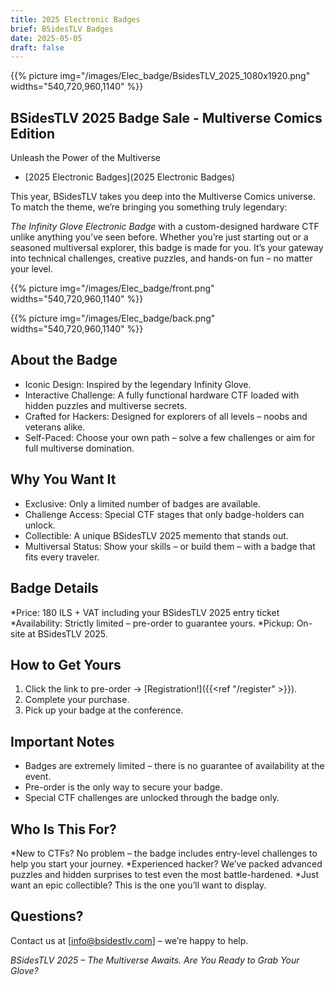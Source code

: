 ```yaml
---
title: 2025 Electronic Badges
brief: BSidesTLV Badges
date: 2025-05-05
draft: false
---
```


{{% picture img="/images/Elec_badge/BsidesTLV_2025_1080x1920.png" widths="540,720,960,1140" %}}


## BSidesTLV 2025 Badge Sale - Multiverse Comics Edition

Unleash the Power of the Multiverse

* [2025 Electronic Badges](2025 Electronic Badges)

This year, BSidesTLV takes you deep into the Multiverse Comics universe.
To match the theme, we’re bringing you something truly legendary:


*The Infinity Glove Electronic Badge* with a custom-designed hardware CTF unlike anything you’ve seen before.
Whether you’re just starting out or a seasoned multiversal explorer, this badge is made for you.
It’s your gateway into technical challenges, creative puzzles, and hands-on fun – no matter your level.


{{% picture img="/images/Elec_badge/front.png" widths="540,720,960,1140" %}}


{{% picture img="/images/Elec_badge/back.png" widths="540,720,960,1140" %}}


## About the Badge
* Iconic Design: Inspired by the legendary Infinity Glove.
* Interactive Challenge: A fully functional hardware CTF loaded with hidden puzzles and multiverse secrets.
* Crafted for Hackers: Designed for explorers of all levels – noobs and veterans alike.
* Self-Paced: Choose your own path – solve a few challenges or aim for full multiverse domination.


## Why You Want It
* Exclusive: Only a limited number of badges are available.
* Challenge Access: Special CTF stages that only badge-holders can unlock.
* Collectible: A unique BSidesTLV 2025 memento that stands out.
* Multiversal Status: Show your skills – or build them – with a badge that fits every traveler.


## Badge Details

*Price: 180 ILS + VAT  including your BSidesTLV 2025 entry ticket
*Availability: Strictly limited – pre-order to guarantee yours.
*Pickup: On-site at BSidesTLV 2025.


## How to Get Yours
1. Click the link to pre-order -> [Registration!]({{<ref "/register" >}}).
2. Complete your purchase.
3. Pick up your badge at the conference.


## Important Notes
* Badges are extremely limited – there is no guarantee of availability at the event.
* Pre-order is the only way to secure your badge.
* Special CTF challenges are unlocked through the badge only.


## Who Is This For?
*New to CTFs? No problem – the badge includes entry-level challenges to help you start your journey.
*Experienced hacker? We’ve packed advanced puzzles and hidden surprises to test even the most battle-hardened.
*Just want an epic collectible? This is the one you’ll want to display.


## Questions?
Contact us at [info@bsidestlv.com] – we’re happy to help.


*BSidesTLV 2025 – The Multiverse Awaits. Are You Ready to Grab Your Glove?*
